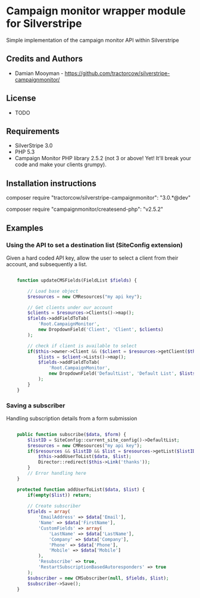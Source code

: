 # Campaign monitor wrapper module for Silverstripe

Simple implementation of the campaign monitor API within Silverstripe

## Credits and Authors

 * Damian Mooyman - <https://github.com/tractorcow/silverstripe-campaignmonitor/>

## License

 * TODO

## Requirements

 * SilverStripe 3.0
 * PHP 5.3
 * Campaign Monitor PHP library 2.5.2 (not 3 or above! Yet! It'll break your code and make your clients grumpy).

## Installation instructions

composer require "tractorcow/silverstripe-campaignmonitor": "3.0.*@dev"

composer require "campaignmonitor/createsend-php": "v2.5.2"


## Examples

### Using the API to set a destination list (SiteConfig extension)

Given a hard coded API key, allow the user to select a client from their account,
and subsequently a list.

```php

	function updateCMSFields(FieldList $fields) {

		// Load base object
		$resources = new CMResources("my api key");

		// Get clients under our account
		$clients = $resources->Clients()->map();
		$fields->addFieldToTab(
			'Root.CampaignMonitor',
			new DropdownField('Client', 'Client', $clients)
		);

		// check if client is available to select
		if($this->owner->Client && ($client = $resources->getClient($this->owner->Client))) {
			$lists = $client->Lists()->map();
			$fields->addFieldToTab(
				'Root.CampaignMonitor',
				new DropdownField('DefaultList', 'Default List', $lists)
			);
		}
	}

```


### Saving a subscriber

Handling subscription details from a form submission

```php

	public function subscribe($data, $form) {
		$listID = SiteConfig::current_site_config()->DefaultList;
		$resources = new CMResources("my api key");
		if($resources && $listID && $list = $resources->getList($listID)) {
			$this->addUserToList($data, $list);
			Director::redirect($this->Link('thanks'));
		}
		// Error handling here
	}

	protected function addUserToList($data, $list) {
		if(empty($list)) return;
		
		// Create subscriber
		$fields = array(
			'EmailAddress' => $data['Email'],
			'Name' => $data['FirstName'],
			'CustomFields' => array(
				'LastName' => $data['LastName'],
				'Company' => $data['Company'],
				'Phone' => $data['Phone'],
				'Mobile' => $data['Mobile']
			),
			'Resubscribe' => true,
			'RestartSubscriptionBasedAutoresponders' => true
		);
		$subscriber = new CMSubscriber(null, $fields, $list);
		$subscriber->Save();
	}

```
